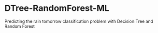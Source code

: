 # DTree-RandomForest-ML
Predicting the rain tomorrow classification problem with Decision Tree and Random Forest
